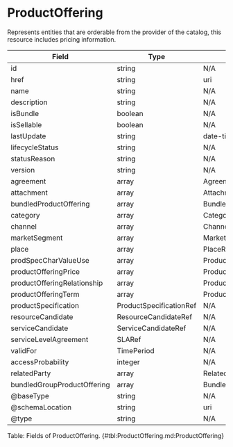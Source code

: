 <!--
    ATTENTION: This file was generated via gradle!
               Do NOT manually edit this file! Any such changes will be overwritten!
-->

# ProductOffering

Represents entities that are orderable from the provider of the catalog, this resource includes pricing information.

| Field | Type | Format | Required |
|-------|---|--------|---|
| id | string | N/A | No |
| href | string | uri | No |
| name | string | N/A | No |
| description | string | N/A | No |
| isBundle | boolean | N/A | No |
| isSellable | boolean | N/A | No |
| lastUpdate | string | date-time | No |
| lifecycleStatus | string | N/A | No |
| statusReason | string | N/A | No |
| version | string | N/A | No |
| agreement | array | AgreementRef | No |
| attachment | array | AttachmentOrDocumentRef | No |
| bundledProductOffering | array | BundledProductOffering | No |
| category | array | CategoryRef | No |
| channel | array | ChannelRef | No |
| marketSegment | array | MarketSegmentRef | No |
| place | array | PlaceRef | No |
| prodSpecCharValueUse | array | ProductSpecificationCharacteristicValueUse | No |
| productOfferingPrice | array | ProductOfferingPriceRefOrValue | No |
| productOfferingRelationship | array | ProductOfferingRelationship | No |
| productOfferingTerm | array | ProductOfferingTerm | No |
| productSpecification | ProductSpecificationRef | N/A | No |
| resourceCandidate | ResourceCandidateRef | N/A | No |
| serviceCandidate | ServiceCandidateRef | N/A | No |
| serviceLevelAgreement | SLARef | N/A | No |
| validFor | TimePeriod | N/A | No |
| accessProbability | integer | N/A | No |
| relatedParty | array | RelatedParty | No |
| bundledGroupProductOffering | array | BundledGroupProductOffering | No |
| \@baseType | string | N/A | No |
| \@schemaLocation | string | uri | No |
| \@type | string | N/A | No |

Table: Fields of ProductOffering. {#tbl:ProductOffering.md:ProductOffering}
